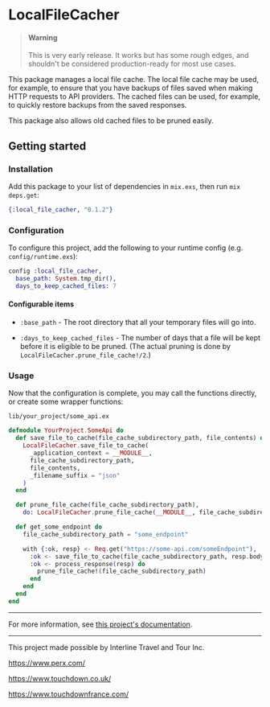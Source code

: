 # LocalFileCacher

> #### Warning
>
> This is very early release. It works but has some rough edges, and shouldn't be considered
> production-ready for most use cases.

This package manages a local file cache. The local file cache may be used, for example, to ensure
that you have backups of files saved when making HTTP requests to API providers. The cached files
can be used, for example, to quickly restore backups from the saved responses.

This package also allows old cached files to be pruned easily.

## Getting started

### Installation

Add this package to your list of dependencies in `mix.exs`, then run `mix deps.get`:

```elixir
{:local_file_cacher, "0.1.2"}
```

### Configuration

To configure this project, add the following to your runtime config (e.g. `config/runtime.exs`):

```elixir
config :local_file_cacher,
  base_path: System.tmp_dir(),
  days_to_keep_cached_files: 7
```

#### Configurable items

- `:base_path` - The root directory that all your temporary files will go into.

- `:days_to_keep_cached_files` - The number of days that a file will be kept before it is
eligible to be pruned. (The actual pruning is done by `LocalFileCacher.prune_file_cache!/2`.)

### Usage

Now that the configuration is complete, you may call the functions directly, or create some
wrapper functions:

`lib/your_project/some_api.ex`
```elixir
defmodule YourProject.SomeApi do
  def save_file_to_cache(file_cache_subdirectory_path, file_contents) do
    LocalFileCacher.save_file_to_cache(
      _application_context = __MODULE__,
      file_cache_subdirectory_path,
      file_contents,
      _filename_suffix = "json"
    )
  end

  def prune_file_cache(file_cache_subdirectory_path),
    do: LocalFileCacher.prune_file_cache(__MODULE__, file_cache_subdirectory_path)

  def get_some_endpoint do
    file_cache_subdirectory_path = "some_endpoint"

    with {:ok, resp} <- Req.get("https://some-api.com/someEndpoint"),
      :ok <- save_file_to_cache(file_cache_subdirectory_path, resp.body),
      :ok <- process_response(resp) do
        prune_file_cache!(file_cache_subdirectory_path)
      end
    end
  end
end
```

---

For more information, see [this project's documentation](https://hexdocs.pm/local_file_cacher/LocalFileCacher.html).

---

This project made possible by Interline Travel and Tour Inc.

https://www.perx.com/

https://www.touchdown.co.uk/

https://www.touchdownfrance.com/
